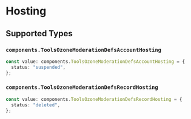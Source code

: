 # Hosting


## Supported Types

### `components.ToolsOzoneModerationDefsAccountHosting`

```typescript
const value: components.ToolsOzoneModerationDefsAccountHosting = {
  status: "suspended",
};
```

### `components.ToolsOzoneModerationDefsRecordHosting`

```typescript
const value: components.ToolsOzoneModerationDefsRecordHosting = {
  status: "deleted",
};
```

